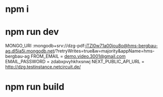 <!-- First install the require packges  -->

# npm i

<!-- how to run the project -->

# npm run dev

<!-- .env file setting  -->

MONGO_URI :mongodb+srv://dzg-pdf:jTZl0w71a00jou8o@hms-bergbau-ag.dl5ia5i.mongodb.net/?retryWrites=true&w=majority&appName=hms-bergbau-ag
FROM_EMAIL = demo.video.3001@gmail.com
EMAIL_PASSWORD = zdabxpvyhkhxsnwj
NEXT_PUBLIC_API_URL = http://dzg.testinstance.netcircuit.de/

<!-- how to make a build (add the below command in terminal) -->

# npm run build
